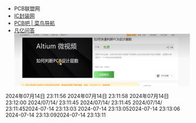 - PCB联盟网
- [IC封装网](https://iclib.cn/)
- [PCB吧 | 菜鸟导航](https://www.cndh.top/sites/242.html)
- [凡亿问答](https://www.fanyedu.com/askdetail/19665.html)
![](assets/截图_20231207151356.png)  


2024年07月14日 23:11:56
2024年07月14日 23:11:58
2024年07月14日 23:12:00
2024/07/14/ 23:11:45
2024/07/14/ 23:11:45
2024/07/14/ 23:11:452024-07-14 23:13:03
2024-07-14 23:13:052024-07-14 23:13:06
2024-07-14 23:13:092024-07-14 23:13:11